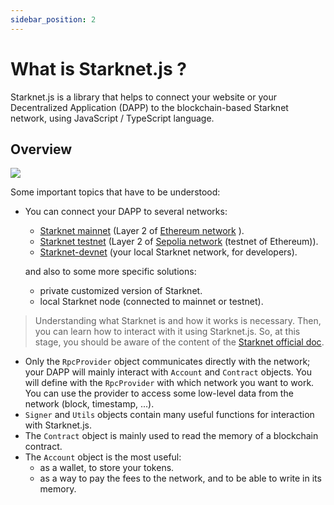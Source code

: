 ```yaml
---
sidebar_position: 2
---
```


# What is Starknet.js ?

Starknet.js is a library that helps to connect your website or your Decentralized Application (DAPP) to the blockchain-based Starknet network, using JavaScript / TypeScript language.

## Overview

![](./pictures/starknet-js-chart.png)

Some important topics that have to be understood:

- You can connect your DAPP to several networks:

  - [Starknet mainnet](https://starkscan.co) (Layer 2 of [Ethereum network](https://etherscan.io/) ).
  - [Starknet testnet](https://sepolia.starkscan.co/) (Layer 2 of [Sepolia network](https://sepolia.etherscan.io/) (testnet of Ethereum)).
  - [Starknet-devnet](https://github.com/0xSpaceShard/starknet-devnet-rs) (your local Starknet network, for developers).

  and also to some more specific solutions:

  - private customized version of Starknet.
  - local Starknet node (connected to mainnet or testnet).

> Understanding what Starknet is and how it works is necessary. Then, you can learn how to interact with it using Starknet.js. So, at this stage, you should be aware of the content of the [Starknet official doc](https://docs.starknet.io).

- Only the `RpcProvider` object communicates directly with the network; your DAPP will mainly interact with `Account` and `Contract` objects. You will define with the `RpcProvider` with which network you want to work. You can use the provider to access some low-level data from the network (block, timestamp, ...).
- `Signer` and `Utils` objects contain many useful functions for interaction with Starknet.js.
- The `Contract` object is mainly used to read the memory of a blockchain contract.
- The `Account` object is the most useful:
  - as a wallet, to store your tokens.
  - as a way to pay the fees to the network, and to be able to write in its memory.
